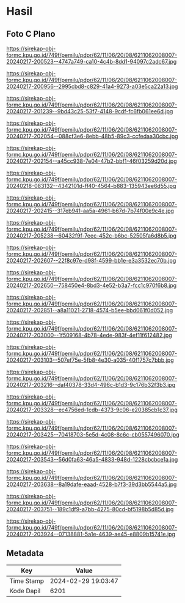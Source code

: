 # Hasil

## Foto C Plano

https://sirekap-obj-formc.kpu.go.id/749f/pemilu/pdpr/62/11/06/20/08/6211062008007-20240217-200523--4747a749-ca10-4c4b-8dd1-94097c2adc67.jpg

https://sirekap-obj-formc.kpu.go.id/749f/pemilu/pdpr/62/11/06/20/08/6211062008007-20240217-200956--2995cbd8-c829-41a4-9273-a03e5ca22a13.jpg

https://sirekap-obj-formc.kpu.go.id/749f/pemilu/pdpr/62/11/06/20/08/6211062008007-20240217-201239--9bd43c25-53f7-4148-9cdf-fc6fb061ee6d.jpg

https://sirekap-obj-formc.kpu.go.id/749f/pemilu/pdpr/62/11/06/20/08/6211062008007-20240217-202054--088cf3e6-8ebb-48b5-89c3-ccfedaa30cbc.jpg

https://sirekap-obj-formc.kpu.go.id/749f/pemilu/pdpr/62/11/06/20/08/6211062008007-20240217-202154--a45cc938-7e04-47b2-bbf1-46f03259d20d.jpg

https://sirekap-obj-formc.kpu.go.id/749f/pemilu/pdpr/62/11/06/20/08/6211062008007-20240218-083132--4342101d-ff40-4564-b883-135943ee6d55.jpg

https://sirekap-obj-formc.kpu.go.id/749f/pemilu/pdpr/62/11/06/20/08/6211062008007-20240217-202415--317eb941-aa5a-4961-b67d-7b74f00e9c4e.jpg

https://sirekap-obj-formc.kpu.go.id/749f/pemilu/pdpr/62/11/06/20/08/6211062008007-20240217-205238--60432f9f-7eec-452c-b6bc-52505fa6d8b5.jpg

https://sirekap-obj-formc.kpu.go.id/749f/pemilu/pdpr/62/11/06/20/08/6211062008007-20240217-202607--22f8c97e-d98f-4599-bb1e-e3a3532ec70b.jpg

https://sirekap-obj-formc.kpu.go.id/749f/pemilu/pdpr/62/11/06/20/08/6211062008007-20240217-202650--758450e4-8bd3-4e52-b3a7-fcc1c970f6b8.jpg

https://sirekap-obj-formc.kpu.go.id/749f/pemilu/pdpr/62/11/06/20/08/6211062008007-20240217-202851--a8a11021-2718-4574-b5ee-bbd061f0d052.jpg

https://sirekap-obj-formc.kpu.go.id/749f/pemilu/pdpr/62/11/06/20/08/6211062008007-20240217-203000--1f509168-4b78-4ede-983f-4ef11f612482.jpg

https://sirekap-obj-formc.kpu.go.id/749f/pemilu/pdpr/62/11/06/20/08/6211062008007-20240217-203103--507ef75e-5fb8-4e30-a035-40f1757c7bbb.jpg

https://sirekap-obj-formc.kpu.go.id/749f/pemilu/pdpr/62/11/06/20/08/6211062008007-20240217-203216--daf40378-33d4-496c-b1d3-9c176b32f3b3.jpg

https://sirekap-obj-formc.kpu.go.id/749f/pemilu/pdpr/62/11/06/20/08/6211062008007-20240217-203328--ec4756ed-1cdb-4373-9c06-e20385cb1c37.jpg

https://sirekap-obj-formc.kpu.go.id/749f/pemilu/pdpr/62/11/06/20/08/6211062008007-20240217-203425--70418703-5e5d-4c08-8c6c-cb0557496070.jpg

https://sirekap-obj-formc.kpu.go.id/749f/pemilu/pdpr/62/11/06/20/08/6211062008007-20240217-203543--56d0fa63-46a5-4833-948d-1228cbcbce1a.jpg

https://sirekap-obj-formc.kpu.go.id/749f/pemilu/pdpr/62/11/06/20/08/6211062008007-20240217-203638--8a19dafe-eaad-4528-b7f3-39d3bb5544a5.jpg

https://sirekap-obj-formc.kpu.go.id/749f/pemilu/pdpr/62/11/06/20/08/6211062008007-20240217-203751--189c1df9-a7bb-4275-80cd-bf5198b5d85d.jpg

https://sirekap-obj-formc.kpu.go.id/749f/pemilu/pdpr/62/11/06/20/08/6211062008007-20240217-203924--07138881-5a1e-4639-ae45-e8809b15741e.jpg


## Metadata

| Key        | Value               |
| ---------- | ------------------- |
| Time Stamp | 2024-02-29 19:03:47 |
| Kode Dapil | 6201                |



